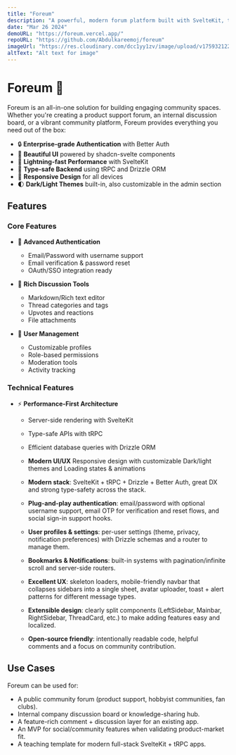 ```yaml
---
title: "Foreum"
description: "A powerful, modern forum platform built with SvelteKit, tRPC, and Drizzle ORM — designed for both developers and community managers."
date: "Mar 26 2024"
demoURL: "https://foreum.vercel.app/"
repoURL: "https://github.com/Abdulkareemoj/foreum"
imageUrl: "https://res.cloudinary.com/dcc1yy1zv/image/upload/v1759321228/www/Screenshot_2025-09-30_at_21-58-49_Foreum_-_Modern_Forum_Platform_for_Your_Website_scnops.png"
altText: "Alt text for image"
---
```


# Foreum 🚀

Foreum is an all-in-one solution for building engaging community spaces. Whether you're creating a product support forum, an internal discussion board, or a vibrant community platform, Foreum provides everything you need out of the box:

- 🔒 **Enterprise-grade Authentication** with Better Auth
- 🎨 **Beautiful UI** powered by shadcn-svelte components
- 🚄 **Lightning-fast Performance** with SvelteKit
- 🔧 **Type-safe Backend** using tRPC and Drizzle ORM
- 📱 **Responsive Design** for all devices
- 🌓 **Dark/Light Themes** built-in, also customizable in the admin section

## Features

### Core Features

- 🔐 **Advanced Authentication**

  - Email/Password with username support
  - Email verification & password reset
  - OAuth/SSO integration ready

- 📝 **Rich Discussion Tools**

  - Markdown/Rich text editor
  - Thread categories and tags
  - Upvotes and reactions
  - File attachments

- 👥 **User Management**
  - Customizable profiles
  - Role-based permissions
  - Moderation tools
  - Activity tracking

### Technical Features

- ⚡ **Performance-First Architecture**

  - Server-side rendering with SvelteKit
  - Type-safe APIs with tRPC
  - Efficient database queries with Drizzle ORM

  - **Modern UI/UX** Responsive design with customizable Dark/light themes and Loading states & animations

  - **Modern stack**: SvelteKit + tRPC + Drizzle + Better Auth, great DX and strong type-safety across the stack.
  - **Plug-and-play authentication**: email/password with optional username support, email OTP for verification and reset flows, and social sign-in support hooks.
  - **User profiles & settings**: per-user settings (theme, privacy, notification preferences) with Drizzle schemas and a router to manage them.
  - **Bookmarks & Notifications**: built-in systems with pagination/infinite scroll and server-side routers.
  - **Excellent UX**: skeleton loaders, mobile-friendly navbar that collapses sidebars into a single sheet, avatar uploader, toast + alert patterns for different message types.
  - **Extensible design**: clearly split components (LeftSidebar, Mainbar, RightSidebar, ThreadCard, etc.) to make adding features easy and localized.
  - **Open-source friendly**: intentionally readable code, helpful comments and a focus on community contribution.

## Use Cases

Foreum can be used for:

- A public community forum (product support, hobbyist communities, fan clubs).
- Internal company discussion board or knowledge-sharing hub.
- A feature-rich comment + discussion layer for an existing app.
- An MVP for social/community features when validating product-market fit.
- A teaching template for modern full-stack SvelteKit + tRPC apps.
